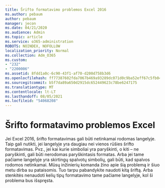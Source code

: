 ```yaml
---
title: Šrifto formatavimo problemos Excel 2016
ms.author: pebaum
author: pebaum
manager: jecon
ms.date: 04/21/2020
ms.audience: Admin
ms.topic: article
ms.service: o365-administration
ROBOTS: NOINDEX, NOFOLLOW
localization_priority: Normal
ms.collection: Adm_O365
ms.custom:
- "232"
- "2200006"
ms.assetid: 8fdd1a0c-6c90-43f1-af70-d200d758b3d6
ms.openlocfilehash: ff77387602fda7067b469a93289dc071d0c9ba52eff67c5fb04f4426e4034eaf
ms.sourcegitcommit: b5f7da89a650d2915dc652449623c78be6247175
ms.translationtype: MT
ms.contentlocale: lt-LT
ms.lasthandoff: 08/05/2021
ms.locfileid: "54068208"
---
```

# <a name="font-formatting-problems-in-excel"></a>Šrifto formatavimo problemos Excel

Jei Excel 2016, šrifto formatavimas gali būti netinkamai rodomas langelyje. Taip gali nutikti, jei langelyje yra daugiau nei vienos rūšies šrifto formatavimas. Pvz., jei kai kurie simboliai yra paryškinti, o kiti – ne paryškinti, gali būti nerodomas paryškintasis formatas. Arba jei tame pačiame langelyje yra skirtingų spalvotų simbolių, gali būti, kad spalvos rodomos netinkamai. Mūsų inžinierių komanda žino apie šią problemą ir šiuo metu dirba su pataisomis. Tuo tarpu pabandykite naudoti kitą šriftą. Arba stenkitės nenaudoti kelių tipų formatavimo tame pačiame langelyje, kol ši problema bus išspręsta.
  